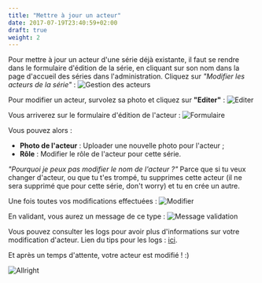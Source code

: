 ```yaml
---
title: "Mettre à jour un acteur"
date: 2017-07-19T23:40:59+02:00
draft: true
weight: 2
---
```


Pour mettre à jour un acteur d'une série déjà existante, il faut se rendre dans le formulaire d'édition de la série, en cliquant sur son nom dans la page d'accueil des séries dans l'administration. 
Cliquez sur _"Modifier les acteurs de la série"_ :
![Gestion des acteurs](https://i.imgur.com/SaynJBd.png) 

Pour modifier un acteur, survolez sa photo et cliquez sur **"Editer"** :
![Editer](https://i.imgur.com/iCdcd7K.png)

Vous arriverez sur le formulaire d'édition de l'acteur :
![Formulaire](https://i.imgur.com/edkhMFs.png)

Vous pouvez alors :

* **Photo de l'acteur** : Uploader une nouvelle photo pour l'acteur ;
* **Rôle** : Modifier le rôle de l'acteur pour cette série.

_"Pourquoi je peux pas modifier le nom de l'acteur ?"_
Parce que si tu veux changer d'acteur, ou que tu t'es trompé, tu supprimes cette acteur (il ne sera supprimé que pour cette série, don't worry) et tu en crée un autre.

Une fois toutes vos modifications effectuées :
![Modifier](https://i.imgur.com/TQuDFS4.png)

En validant, vous aurez un message de ce type : 
![Message validation](https://i.imgur.com/O7ip4YF.png)

Vous pouvez consulter les logs pour avoir plus d'informations sur votre modification d'acteur. Lien du tips pour les logs : [ici](/tips/logs).

Et après un temps d'attente, votre acteur est modifié ! :)

![Allright](https://media.giphy.com/media/Tbxmb5eNe0Bnq/giphy.gif)